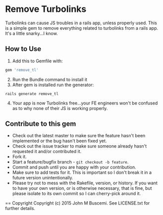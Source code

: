 # Remove Turbolinks

Turbolinks can cause JS troubles in a rails app, unless properly used. This is a simple gem to remove everything related to turbolinks from a rails app. It's a little snarky...I know.

## How to Use
1. Add this to Gemfile with:

  ```ruby
  gem 'remove_tl'
  ```

2. Run the Bundle command to install it
3. After gem is installed run the generator:

  ```
  rails generate remove_tl
  ```

4. Your app is now Turbolinks free...your FE engineers won't be confused as to why none of their JS is working properly.


## Contribute to this gem
* Check out the latest master to make sure the feature hasn't been implemented or the bug hasn't been fixed yet.
* Check out the issue tracker to make sure someone already hasn't requested it and/or contributed it.
* Fork it.
* Start a feature/bugfix branch - `git checkout -b feature`.
* Commit and push until you are happy with your contribution.
* Make sure to add tests for it. This is important so I don't break it in a future version unintentionally.
* Please try not to mess with the Rakefile, version, or history. If you want to have your own version, or is otherwise necessary, that is fine, but please isolate to its own commit so I can cherry-pick around it.

== Copyright
Copyright (c) 2015 John M Buscemi. See LICENSE.txt for
further details.
